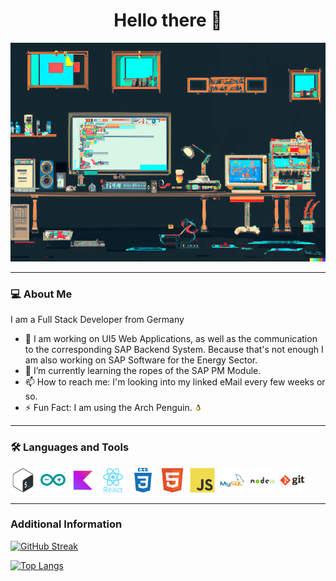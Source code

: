 <div align="center">
    <h1> Hello there 👋</h1>
    <img src="./images/desktopPixelart.png" width="600" height="350"/>
</div>

---

### :computer: About Me

I am a Full Stack Developer from Germany

- 🔭 I am working on UI5 Web Applications, as well as the communication to the corresponding SAP Backend System. Because that's not enough I am also working on SAP Software for the Energy Sector.
- 🌱 I’m currently learning the ropes of the SAP PM Module.
- 📫 How to reach me: I'm looking into my linked eMail every few weeks or so.
- :zap: Fun Fact: I am using the Arch Penguin. <img src="https://github.com/devicons/devicon/blob/master/icons/linux/linux-original.svg" title="Tux" alt="Tux" width="10" height="10"/>

---

### :hammer_and_wrench: Languages and Tools

<div>
    <img src="https://github.com/devicons/devicon/blob/master/icons/bash/bash-original.svg" title="Bash" alt="Bash" width="40" height="40"/>&nbsp;
    <img src="https://github.com/devicons/devicon/blob/master/icons/arduino/arduino-original.svg" title="Arduino" alt="Arduino" width="40" height="40"/>&nbsp;
    <img src="https://github.com/devicons/devicon/blob/master/icons/kotlin/kotlin-original.svg" title="Kotlin" alt="Kotlin" width="40" height="40"/>&nbsp;
    <img src="https://github.com/devicons/devicon/blob/master/icons/react/react-original-wordmark.svg" title="React" alt="React" width="40" height="40"/>&nbsp;
    <img src="https://github.com/devicons/devicon/blob/master/icons/css3/css3-plain-wordmark.svg"  title="CSS3" alt="CSS" width="40" height="40"/>&nbsp;
    <img src="https://github.com/devicons/devicon/blob/master/icons/html5/html5-original.svg" title="HTML5" alt="HTML" width="40" height="40"/>&nbsp;
    <img src="https://github.com/devicons/devicon/blob/master/icons/javascript/javascript-original.svg" title="JavaScript" alt="JavaScript" width="40" height="40"/>&nbsp;
    <img src="https://github.com/devicons/devicon/blob/master/icons/mysql/mysql-original-wordmark.svg" title="MySQL"  alt="MySQL" width="40" height="40"/>&nbsp;
    <img src="https://github.com/devicons/devicon/blob/master/icons/nodejs/nodejs-original-wordmark.svg" title="NodeJS" alt="NodeJS" width="40" height="40"/>&nbsp;
    <img src="https://github.com/devicons/devicon/blob/master/icons/git/git-original-wordmark.svg" title="Git" **alt="Git" width="40" height="40"/>
</div>

---

### Additional Information

[![GitHub Streak](http://github-readme-streak-stats.herokuapp.com?user=marklowski&theme=dark&background=000000)](https://git.io/streak-stats)

[![Top Langs](https://github-readme-stats.vercel.app/api/top-langs/?username=marklowski)](https://github.com/anuraghazra/github-readme-stats)